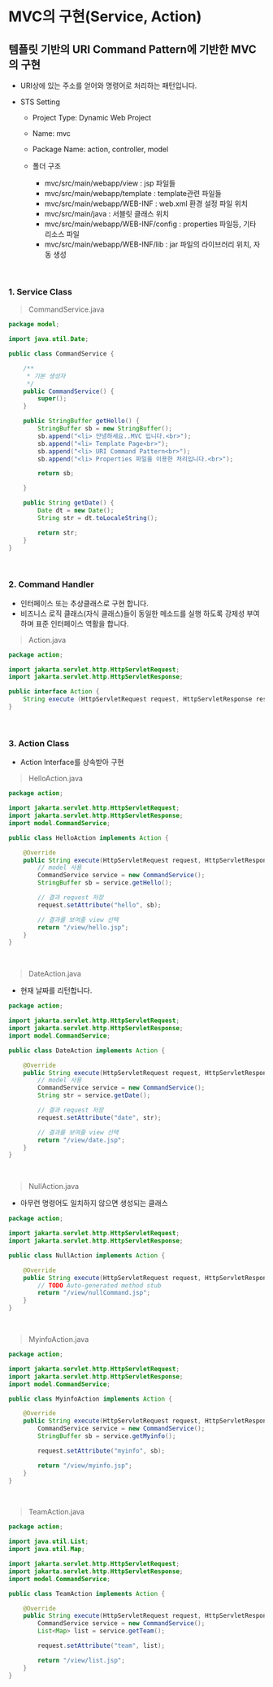 # MVC의 구현(Service, Action)

## 템플릿 기반의 URI Command Pattern에 기반한 MVC의 구현

- URI상에 있는 주소를 얻어와 명령어로 처리하는 패턴입니다.
- STS Setting

  - Project Type: Dynamic Web Project
  - Name: mvc
  - Package Name: action, controller, model

  - 폴더 구조
    - mvc/src/main/webapp/view : jsp 파일들
    - mvc/src/main/webapp/template : template관련 파일들
    - mvc/src/main/webapp/WEB-INF : web.xml 환경 설정 파일 위치
    - mvc/src/main/java : 서블릿 클래스 위치
    - mvc/src/main/webapp/WEB-INF/config : properties 파일등, 기타 리소스 파일
    - mvc/src/main/webapp/WEB-INF/lib : jar 파일의 라이브러리 위치, 자동 생성

<br />

### 1. Service Class

> CommandService.java

```java
package model;

import java.util.Date;

public class CommandService {

	/**
	 * 기본 생성자
	 */
	public CommandService() {
		super();
	}

	public StringBuffer getHello() {
		StringBuffer sb = new StringBuffer();
		sb.append("<li> 안녕하세요..MVC 입니다.<br>");
		sb.append("<li> Template Page<br>");
		sb.append("<li> URI Command Pattern<br>");
		sb.append("<li> Properties 파일을 이용한 처리입니다.<br>");

		return sb;

	}

	public String getDate() {
		Date dt = new Date();
		String str = dt.toLocaleString();

		return str;
	}
}
```

<br />

### 2. Command Handler

- 인터페이스 또는 추상클래스로 구현 합니다.
- 비즈니스 로직 클래스(자식 클래스)들이 동일한 메소드를 실행 하도록 강제성 부여하며 표준 인터페이스 역활을 합니다.

> Action.java

```java
package action;

import jakarta.servlet.http.HttpServletRequest;
import jakarta.servlet.http.HttpServletResponse;

public interface Action {
	String execute (HttpServletRequest request, HttpServletResponse response);
}
```

<br />

### 3. Action Class

- Action Interface를 상속받아 구현

> HelloAction.java

```java
package action;

import jakarta.servlet.http.HttpServletRequest;
import jakarta.servlet.http.HttpServletResponse;
import model.CommandService;

public class HelloAction implements Action {

	@Override
	public String execute(HttpServletRequest request, HttpServletResponse response) {
		// model 사용
		CommandService service = new CommandService();
		StringBuffer sb = service.getHello();

		// 결과 request 저장
		request.setAttribute("hello", sb);

		// 결과를 보여줄 view 선택
		return "/view/hello.jsp";
	}
}
```

<br />

> DateAction.java

- 현재 날짜를 리턴합니다.

```java
package action;

import jakarta.servlet.http.HttpServletRequest;
import jakarta.servlet.http.HttpServletResponse;
import model.CommandService;

public class DateAction implements Action {

	@Override
	public String execute(HttpServletRequest request, HttpServletResponse response) {
		// model 사용
		CommandService service = new CommandService();
		String str = service.getDate();

		// 결과 request 저장
		request.setAttribute("date", str);

		// 결과를 보여줄 view 선택
		return "/view/date.jsp";
	}
}
```

<br />

> NullAction.java

- 아무런 명령어도 일치하지 않으면 생성되는 클래스

```java
package action;

import jakarta.servlet.http.HttpServletRequest;
import jakarta.servlet.http.HttpServletResponse;

public class NullAction implements Action {

	@Override
	public String execute(HttpServletRequest request, HttpServletResponse response) {
		// TODO Auto-generated method stub
		return "/view/nullCommand.jsp";
	}
}
```

<br />

> MyinfoAction.java

```java
package action;

import jakarta.servlet.http.HttpServletRequest;
import jakarta.servlet.http.HttpServletResponse;
import model.CommandService;

public class MyinfoAction implements Action {

	@Override
	public String execute(HttpServletRequest request, HttpServletResponse response) {
		CommandService service = new CommandService();
		StringBuffer sb = service.getMyinfo();

		request.setAttribute("myinfo", sb);

		return "/view/myinfo.jsp";
	}
}
```

<br />

> TeamAction.java

```java
package action;

import java.util.List;
import java.util.Map;

import jakarta.servlet.http.HttpServletRequest;
import jakarta.servlet.http.HttpServletResponse;
import model.CommandService;

public class TeamAction implements Action {

	@Override
	public String execute(HttpServletRequest request, HttpServletResponse response) {
		CommandService service = new CommandService();
		List<Map> list = service.getTeam();

		request.setAttribute("team", list);

		return "/view/list.jsp";
	}
}
```
